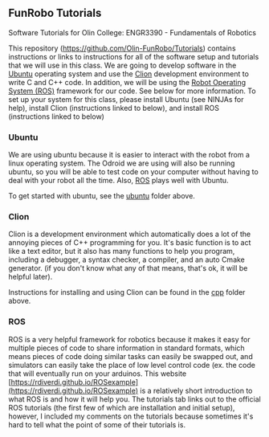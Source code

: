 ## FunRobo Tutorials

Software Tutorials for Olin College: ENGR3390 - Fundamentals of Robotics

This repository (https://github.com/Olin-FunRobo/Tutorials) contains instructions or links to instructions for all of the software setup and tutorials that we will use in this class. We are going to develop software in the [Ubuntu](#ubuntu) operating system and use the [Clion](#clion) development environment to write C and C++ code. In addition, we will be using the [Robot Operating System (ROS)](#ros) framework for our code. See below for more information. To set up your system for this class, please install Ubuntu (see NINJAs for help), install Clion (instructions linked to below), and install ROS (instructions linked to below)

### Ubuntu
We are using ubuntu because it is easier to interact with the robot from a linux operating system. The Odroid we are using will also be running ubuntu, so you will be able to test code on your computer without having to deal with your robot all the time. Also, [ROS](#ros) plays well with Ubuntu.

To get started with ubuntu, see the [ubuntu](Ubuntu) folder above. 

### Clion
Clion is a development environment which automatically does a lot of the annoying pieces of C++ programming for you. It's basic function is to act like a text editor, but it also has many functions to help you program, including a debugger, a syntax checker, a compiler, and an auto Cmake generator. (if you don't know what any of that means, that's ok, it will be helpful later).

Instructions for installing and using Clion can be found in the [cpp](Cpp) folder above.

### ROS
ROS is a very helpful framework for robotics because it makes it easy for multiple pieces of code to share information in standard formats, which means pieces of code doing similar tasks can easily be swapped out, and simulators can easily take the place of low level control code (ex. the code that will eventually run on your arduinos. 
This website [https://rdiverdi.github.io/ROSexample](https://rdiverdi.github.io/ROSexample) is a relatively short introduction to what ROS is and how it will help you. The tutorials tab links out to the official ROS tutorials (the first few of which are installation and initial setup), however, I included my comments on the tutorials because sometimes it's hard to tell what the point of some of their tutorials is. 
